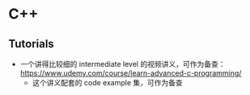 # C++

## Tutorials
* 一个讲得比较细的 intermediate level 的视频讲义，可作为备查：https://www.udemy.com/course/learn-advanced-c-programming/
  * 这个讲义配套的 code example 集，可作为备查
  
